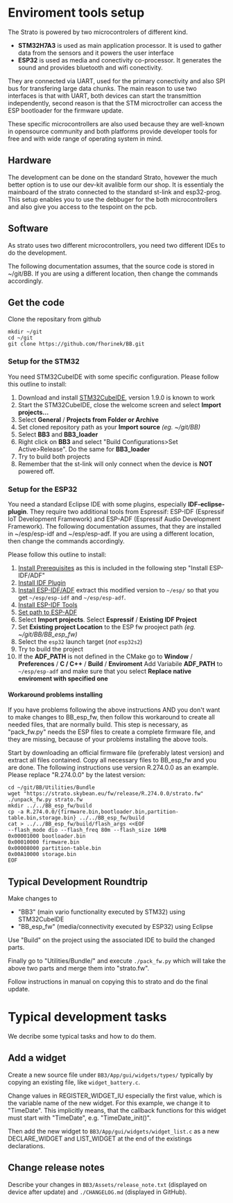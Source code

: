 # Enviroment tools setup

The Strato is powered by two microcontrolers of different kind.

 - **STM32H7A3** is used as main application processor. It is used to gather data from the 
 sensors and it powers the user interface
 - **ESP32** is used as media and conectivity co-processor. It generates the sound and provides
 bluetooth and wifi conectivity.
 
They are connected via UART, used for the primary conectivity and also SPI bus for transfering 
large data chunks. The main reason to use two interfaces is that with UART, both devices can start 
the transmittion independently, second reason is that the STM microctroller can access the ESP 
bootloader for the firmware update.

These specific microcontrollers are also used because they are well-known in opensource community 
and both platforms provide developer tools for free and with wide range of operating system in mind.

## Hardware

The development can be done on the standard Strato, hovewer the much better option is to use our
dev-kit avalible form our shop. It is essentialy the mainboard of the strato connected to the 
standard st-link and esp32-prog. This setup enables you to use the debbuger for the both 
microcontrollers and also give you access to the tespoint on the pcb.

## Software

As strato uses two different microcontrollers, you need two different
IDEs to do the development.

The following documentation assumes, that the source code is stored in
~/git/BB. If you are using a different location, then change the
commands accordingly.

## Get the code

Clone the repositary from github 

    mkdir ~/git
    cd ~/git
    git clone https://github.com/fhorinek/BB.git 

### Setup for the STM32

You need STM32CubeIDE with some specific configuration. Please follow
this outline to install:

 1. Download and install [STM32CubeIDE](https://www.st.com/en/development-tools/stm32cubeide.html#get-software), version 1.9.0 is known to work
 2. Start the STM32CubeIDE, close the welcome screen and select **Import projects...**
 3. Select **General** / **Projects from Folder or Archive**
 4. Set cloned repository path as your **Import source** *(eg. ~/git/BB)*
 5. Select **BB3** and **BB3_loader**
 6. Right click on **BB3** and select "Build Configurations>Set Active>Release". Do the same for **BB3_loader**
 7. Try to build both projects
 8. Remember that the st-link will only connect when the device is **NOT** powered off.
 
### Setup for the ESP32

You need a standard Eclipse IDE with some plugins, especially
**IDF-eclipse-plugin**. They require two additional tools from
Espressif: ESP-IDF (Espressif IoT Development Framework) and ESP-ADF
(Espressif Audio Development Framework). The following documentation
assumes, that they are installed in ~/esp/esp-idf and
~/esp/esp-adf. If you are using a different location, then change the
commands accordingly.

Please follow this outline to install:

 1. [Install Prerequisites](https://github.com/espressif/idf-eclipse-plugin/blob/master/README.md#Prerequisites) as this is included in the following step "Install ESP-IDF/ADF"
 2. [Install IDF Plugin](https://github.com/espressif/idf-eclipse-plugin/blob/master/README.md#installing-idf-plugin-using-update-site-url)
 3. [Install ESP-IDF/ADF](https://strato.skybean.eu/dev/esp.zip) extract this modified version to `~/esp/` so that you get `~/esp/esp-idf` and `~/esp/esp-adf`.
 4. [Install ESP-IDF Tools](https://github.com/espressif/idf-eclipse-plugin/blob/master/README.md#installing-esp-idf-tools)
 5. [Set path to ESP-ADF](https://docs.espressif.com/projects/esp-adf/en/latest/get-started/index.html#step-3-set-up-path-to-esp-adf)
 6. Select **Import projects**. Select **Espressif** / **Existing IDF Project**
 7. Set **Existing project Location** to the ESP fw prooject path *(eg. ~/git/BB/BB_esp_fw)*
 8. Select the `esp32` launch target (*not* `esp32s2`)
 9. Try to build the project
 10. If the **ADF_PATH** is not defined in the CMake go to 
     **Window** / **Preferences** / **C / C++** / **Build** / **Enviroment**
     Add Variabile **ADF_PATH** to `~/esp/esp-adf` and make sure that you select 
     **Replace native enviroment with specified one**

#### Workaround problems installing

If you have problems following the above instructions AND you don't
want to make changes to BB_esp_fw, then follow this workaround to
create all needed files, that are normally build. This step is
necessary, as "pack_fw.py" needs the ESP files to create a complete
firmware file, and they are missing, because of your problems
installing the above tools.

Start by downloading an official firmware file (preferably latest
version) and extract all files contained. Copy all necessary files to
BB_esp_fw and you are done. The following instructions use version R.274.0.0
as an example. Please replace "R.274.0.0" by the latest version:

    cd ~/git/BB/Utilities/Bundle
    wget "https://strato.skybean.eu/fw/release/R.274.0.0/strato.fw"
    ./unpack_fw.py strato.fw
    mkdir ../../BB_esp_fw/build
    cp -a R.274.0.0/{firmware.bin,bootloader.bin,partition-table.bin,storage.bin} ../../BB_esp_fw/build
    cat > ../../BB_esp_fw/build/flash_args <<EOF
    --flash_mode dio --flash_freq 80m --flash_size 16MB
    0x00001000 bootloader.bin
    0x00010000 firmware.bin
    0x00008000 partition-table.bin
    0x00A10000 storage.bin
    EOF

## Typical Development Roundtrip

Make changes to

  - "BB3" (main vario functionality executed by STM32) using STM32CubeIDE
  - "BB_esp_fw" (media/connectivity executed by ESP32) using Eclipse

Use "Build" on the project using the associated IDE to build the
changed parts.

Finally go to "Utilities/Bundle/" and execute `./pack_fw.py` which
will take the above two parts and merge them into "strato.fw".

Follow instructions in manual on copying this to strato and do the
final update.

# Typical development tasks

We decribe some typical tasks and how to do them.

## Add a widget

Create a new source file under `BB3/App/gui/widgets/types/` typically by
copying an existing file, like `widget_battery.c`.

Change values in REGISTER_WIDGET_IU especially the first value, which
is the variable name of the new widget. For this example, we change it
to "TimeDate". This implicitly means, that the callback functions for
this widget must start with "TimeDate", e.g. "TimeDate_init()".

Then add the new widget to `BB3/App/gui/widgets/widget_list.c` as a new
DECLARE_WIDGET and LIST_WIDGET at the end of the existings
declarations.

## Change release notes

Describe your changes in `BB3/Assets/release_note.txt` (displayed on
device after update) and `./CHANGELOG.md` (displayed in GitHub).

